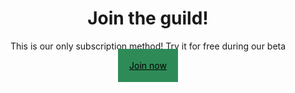  <!doctype html>
<html lang="it">
<head>
	<title>Guildy</title>
	<meta name="description" content="Our landing page!">
	<meta name="viewport" content="width=device-width, initial-scale=1">
	<style type="text/css">
		.container { max-width: 800px; margin: auto; text-align: center; }
		.btn { background: seagreen; color: black; padding: 18px}
	</style>
</head>
<body>
	<div class="container">
		<h1>Join the guild!</h1>
		<p>This is our only subscription method! Try it for free during our beta<b></b></p>
		<a class="btn" href="/lumsa-landing/thank-you.html">Join now</a></p>
	</div>
</body>
</html>
